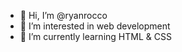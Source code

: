 - 👋 Hi, I’m @ryanrocco
- 👀 I’m interested in web development
- 🌱 I’m currently learning HTML & CSS

<!---
ryanrocco/ryanrocco is a ✨ special ✨ repository because its `README.md` (this file) appears on your GitHub profile.
You can click the Preview link to take a look at your changes.
--->
